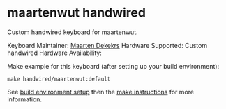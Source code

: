 # maartenwut handwired

Custom handwired keyboard for maartenwut.

Keyboard Maintainer: [Maarten Dekekrs](https://github.com/maartenwut)
Hardware Supported: Custom handwired
Hardware Availability:

Make example for this keyboard (after setting up your build environment):

    make handwired/maartenwut:default

See [build environment setup](https://docs.qmk.fm/build_environment_setup.html) then the [make instructions](https://docs.qmk.fm/make_instructions.html) for more information.